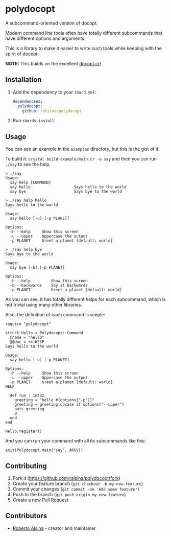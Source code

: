 # polydocopt

A subcommand-oriented version of docopt.

Modern command line tools often have totally different subcommands that have different options and arguments.

This is a library to make it easier to write such tools
while keeping with the spirit of [docopt](http://docopt.org/).

**NOTE:** This builds on the excellent [docopt.cr!](https://github.com/chenkovsky/docopt.cr)

## Installation

1. Add the dependency to your `shard.yml`:

   ```yaml
   dependencies:
     polydocopt:
       github: ralsina/polydocopt
   ```

2. Run `shards install`

## Usage

You can see an example in the `examples` directory, but this
is the gist of it:

To build it: `crystal build example/main.cr -o say` and
then you can run `./say` to see the help.

```
> ./say
Usage:
  say help [COMMAND]
  say hello                   Says hello to the world
  say bye                     Says bye to the world

> ./say help hello
Says hello to the world

Usage:
  say hello [-u] [-p PLANET]

Options:
  -h --help     Show this screen
  -u --upper    Uppercase the output
  -p PLANET     Greet a planet [default: world]

> ./say help bye
Says bye to the world

Usage:
  say bye [-b] [-p PLANET]

Options:
  -h --help         Show this screen
  -b --backwards    Say it backwards
  -p PLANET         Greet a planet [default: world]
```

As you can see, it has totally different helps for each subcommand, which is not trivial using many other libraries.

Also, the definition of each command is simple:

```crystal
require "polydocopt"

struct Hello < Polydocopt::Command
  @name = "hello"
  @@doc = <<-HELP
Says hello to the world

Usage:
  say hello [-u] [-p PLANET]

Options:
  -h --help     Show this screen
  -u --upper    Uppercase the output
  -p PLANET     Greet a planet [default: world]
HELP

  def run : Int32
    greeting = "hello #{options["-p"]}"
    greeting = greeting.upcase if options["--upper"]
    puts greeting
    0
  end
end

Hello.register()
```

And you can run your command with all its subcommands like this:

```crystal
exit(Polydocopt.main("say", ARGV))
```

## Contributing

1. Fork it (<https://github.com/ralsina/polydocopt/fork>)
2. Create your feature branch (`git checkout -b my-new-feature`)
3. Commit your changes (`git commit -am 'Add some feature'`)
4. Push to the branch (`git push origin my-new-feature`)
5. Create a new Pull Request

## Contributors

- [Roberto Alsina](https://github.com/your-github-user) - creator and maintainer
